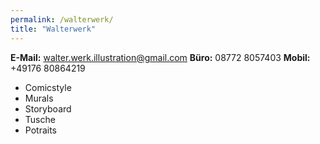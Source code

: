 ```yaml
---
permalink: /walterwerk/
title: "Walterwerk"
---
```


**E-Mail:** <walter.werk.illustration@gmail.com>
**Büro:** 08772 8057403
**Mobil:** +49176 80864219

- Comicstyle
- Murals
- Storyboard
- Tusche
- Potraits
